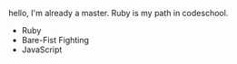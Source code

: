 hello, I'm already a master. Ruby is my path in codeschool.
* Ruby
* Bare-Fist Fighting
* JavaScript
